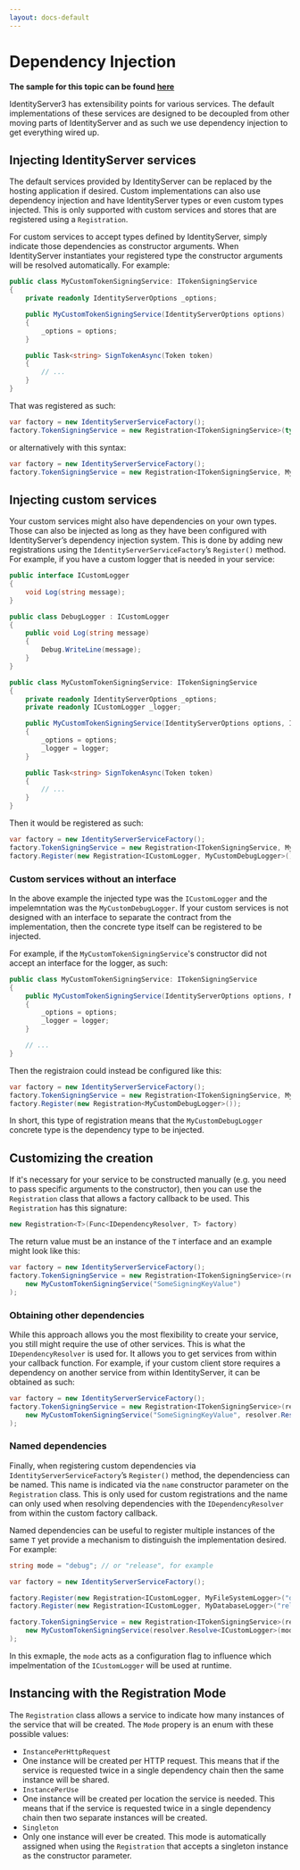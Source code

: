 ```yaml
---
layout: docs-default
---
```


# Dependency Injection

**The sample for this topic can be found [here](https://github.com/IdentityServer/IdentityServer3.Samples/tree/master/source/DependencyInjection)**

IdentityServer3 has extensibility points for various services.
The default implementations of these services are designed to be decoupled from other moving parts of IdentityServer
and as such we use dependency injection to get everything wired up.

## Injecting IdentityServer services

The default services provided by IdentityServer can be replaced by the hosting application if desired.
Custom implementations can also use dependency injection and have IdentityServer types or even custom types injected.
This is only supported with custom services and stores that are registered using a `Registration`.

For custom services to accept types defined by IdentityServer, simply indicate those dependencies as constructor arguments.
When IdentityServer instantiates your registered type the constructor arguments will be resolved automatically. For example:

```csharp
public class MyCustomTokenSigningService: ITokenSigningService
{
    private readonly IdentityServerOptions _options;

    public MyCustomTokenSigningService(IdentityServerOptions options)
    {
        _options = options;
    }

    public Task<string> SignTokenAsync(Token token)
    {
        // ...
    }
}
```

That was registered as such:

```csharp
var factory = new IdentityServerServiceFactory();
factory.TokenSigningService = new Registration<ITokenSigningService>(typeof(MyCustomTokenSigningService));
```

or alternatively with this syntax:

```csharp
var factory = new IdentityServerServiceFactory();
factory.TokenSigningService = new Registration<ITokenSigningService, MyCustomTokenSigningService>();
```

## Injecting custom services

Your custom services might also have dependencies on your own types.
Those can also be injected as long as they have been configured with IdentityServer’s dependency injection system.
This is done by adding new registrations using the `IdentityServerServiceFactory`’s `Register()` method.
For example, if you have a custom logger that is needed in your service:

```csharp
public interface ICustomLogger
{
    void Log(string message);
}

public class DebugLogger : ICustomLogger
{
    public void Log(string message)
    {
        Debug.WriteLine(message);
    }
}

public class MyCustomTokenSigningService: ITokenSigningService
{
    private readonly IdentityServerOptions _options;
    private readonly ICustomLogger _logger;

    public MyCustomTokenSigningService(IdentityServerOptions options, ICustomLogger logger)
    {
        _options = options;
        _logger = logger;
    }

    public Task<string> SignTokenAsync(Token token)
    {
        // ...
    }
}
```

Then it would be registered as such:

```csharp
var factory = new IdentityServerServiceFactory();
factory.TokenSigningService = new Registration<ITokenSigningService, MyCustomTokenSigningService>();
factory.Register(new Registration<ICustomLogger, MyCustomDebugLogger>());
```

### Custom services without an interface

In the above example the injected type was the `ICustomLogger` and the impelemntation was the `MyCustomDebugLogger`. If your custom services is not designed with an interface to separate the contract from the implementation, then the concrete type itself can be registered to be injected.

For example, if the `MyCustomTokenSigningService`'s constructor did not accept an interface for the logger, as such:

```csharp
public class MyCustomTokenSigningService: ITokenSigningService
{
    public MyCustomTokenSigningService(IdentityServerOptions options, MyCustomDebugLogger logger)
    {
        _options = options;
        _logger = logger;
    }

    // ...
}
```

Then the registraion could instead be configured like this:

```csharp
var factory = new IdentityServerServiceFactory();
factory.TokenSigningService = new Registration<ITokenSigningService, MyCustomTokenSigningService>();
factory.Register(new Registration<MyCustomDebugLogger>());
```

In short, this type of registration means that the `MyCustomDebugLogger` concrete type is the dependency type to be injected.

## Customizing the creation

If it's necessary for your service to be constructed manually (e.g.  you need to pass specific arguments to the constructor), then you can use the `Registration` class that allows a factory callback to be used. This `Registration` has this signature:

```csharp
new Registration<T>(Func<IDependencyResolver, T> factory) 
```

The return value must be an instance of the `T` interface and an example might look like this:

```csharp
var factory = new IdentityServerServiceFactory();
factory.TokenSigningService = new Registration<ITokenSigningService>(resolver =>
    new MyCustomTokenSigningService("SomeSigningKeyValue")
);
```

### Obtaining other dependencies

While this approach allows you the most flexibility to create your service, you still might require the use of other services. This is what the `IDependencyResolver` is used for. It allows you to get services from within your callback function. For example, if your custom client store requires a dependency on another service from within IdentityServer, it can be obtained as such:

```csharp
var factory = new IdentityServerServiceFactory();
factory.TokenSigningService = new Registration<ITokenSigningService>(resolver =>
    new MyCustomTokenSigningService("SomeSigningKeyValue", resolver.Resolve<ICustomLogger>())
);
```

### Named dependencies

Finally, when registering custom dependencies via `IdentityServerServiceFactory`’s `Register()` method, the dependenciess can be named. This name is indicated via the `name` constructor parameter on the `Registration` class. This is only used for custom registrations and the name can only used when resolving dependencies with the `IDependencyResolver` from within the custom factory callback.

Named dependencies can be useful to register multiple instances of the same `T` yet provide a mechanism to distinguish the implementation desired. For example:

```csharp
string mode = "debug"; // or "release", for example

var factory = new IdentityServerServiceFactory();

factory.Register(new Registration<ICustomLogger, MyFileSystemLogger>("debug"));
factory.Register(new Registration<ICustomLogger, MyDatabaseLogger>("release"));

factory.TokenSigningService = new Registration<ITokenSigningService>(resolver =>
    new MyCustomTokenSigningService(resolver.Resolve<ICustomLogger>(mode))
);
```

In this exmaple, the `mode` acts as a configuration flag to influence which impelmentation of the `ICustomLogger` will be used at runtime.

## Instancing with the Registration Mode

The `Registration` class allows a service to indicate how many instances of the service that will be created. The `Mode` propery is an enum with these possible values:

* `InstancePerHttpRequest`
 * One instance will be created per HTTP request. This means that if the service is requested twice in a single dependency chain then the same instance will be shared.
* `InstancePerUse`
 * One instance will be created per location the service is needed. This means that if the service is requested twice in a single dependency chain then two separate instances will be created.
* `Singleton`
 * Only one instance will ever be created. This mode is automatically assigned when using the `Registration` that accepts a singleton instance as the constructor parameter.
